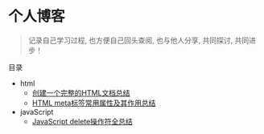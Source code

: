 # 个人博客

> 记录自己学习过程, 也方便自己回头查阅, 也与他人分享, 共同探讨, 共同进步！

目录

* html
    * [创建一个完整的HTML文档总结](https://github.com/sunzhaoye/blog/tree/master/html/01.md)
    * [HTML meta标签常用属性及其作用总结](https://github.com/sunzhaoye/blog/tree/master/html/02.md)
* javaScript
    * [JavaScript delete操作符全总结](https://github.com/sunzhaoye/blog/tree/master/javaScript/01.md)
